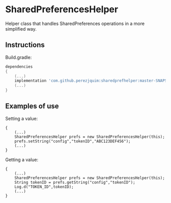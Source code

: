 # SharedPreferencesHelper

Helper class that handles SharedPreferences operations in a more simplified way.

## Instructions

Build.gradle:
```gradle
dependencies
{
	(...)
	implementation 'com.github.perezjquim:sharedprefhelper:master-SNAPSHOT'
    (...)
}
```

## Examples of use

Setting a value:
```
{
	(...)
	SharedPreferencesHelper prefs = new SharedPreferencesHelper(this);
	prefs.setString("config","tokenID","ABC123DEF456");
	(...)
}
```

Getting a value:
```
{
	(...)
	SharedPreferencesHelper prefs = new SharedPreferencesHelper(this);
	String tokenID = prefs.getString("config","tokenID");
    Log.d("TOKEN_ID",tokenID);
    (...)
}
```
